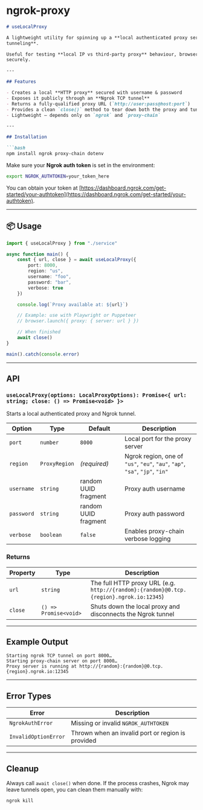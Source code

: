 # ngrok-proxy

````markdown
# useLocalProxy

A lightweight utility for spinning up a **local authenticated proxy server** that is publicly reachable via **Ngrok TCP
tunneling**. 

Useful for testing **local IP vs third-party proxy** behaviour, browser automation, or tunneling internal services
securely.

---

## Features

- Creates a local **HTTP proxy** secured with username & password
- Exposes it publicly through an **Ngrok TCP tunnel**
- Returns a fully-qualified proxy URL (`http://user:pass@host:port`)
- Provides a clean `close()` method to tear down both the proxy and tunnel
- Lightweight — depends only on `ngrok` and `proxy-chain`

---

## Installation

```bash
npm install ngrok proxy-chain dotenv
````

Make sure your **Ngrok auth token** is set in the environment:

```bash
export NGROK_AUTHTOKEN=your_token_here
```

You can obtain your token at [https://dashboard.ngrok.com/get-started/your-authtoken](https://dashboard.ngrok.com/get-started/your-authtoken).

---

## 📦 Usage

```ts
import { useLocalProxy } from "./service"

async function main() {
	const { url, close } = await useLocalProxy({
		port: 8000,
		region: "us",
		username: "foo",
		password: "bar",
		verbose: true
	})

	console.log(`Proxy available at: ${url}`)

	// Example: use with Playwright or Puppeteer
	// browser.launch({ proxy: { server: url } })

	// When finished
	await close()
}

main().catch(console.error)
```

---

## API

### `useLocalProxy(options: LocalProxyOptions): Promise<{ url: string; close: () => Promise<void> }>`

Starts a local authenticated proxy and Ngrok tunnel.

| Option     | Type          | Default               | Description                                                                 |
|------------|---------------|-----------------------|-----------------------------------------------------------------------------|
| `port`     | `number`      | `8000`                | Local port for the proxy server                                             |
| `region`   | `ProxyRegion` | *(required)*          | Ngrok region, one of `"us"`, `"eu"`, `"au"`, `"ap"`, `"sa"`, `"jp"`, `"in"` |
| `username` | `string`      | random UUID fragment  | Proxy auth username                                                         |
| `password` | `string`      | random UUID fragment  | Proxy auth password                                                         |
| `verbose`  | `boolean`     | `false`               | Enables proxy-chain verbose logging                                         |

### Returns

| Property | Type                  | Description                                                                             |
|----------|-----------------------|-----------------------------------------------------------------------------------------|
| `url`    | `string`              | The full HTTP proxy URL (e.g. `http://{random}:{random}@0.tcp.{region}.ngrok.io:12345`) |
| `close`  | `() => Promise<void>` | Shuts down the local proxy and disconnects the Ngrok tunnel                             |

---

## Example Output

```
Starting ngrok TCP tunnel on port 8000…
Starting proxy-chain server on port 8000…
Proxy server is running at http://{random}:{random}@0.tcp.{region}.ngrok.io:12345
```

---

## Error Types

| Error                | Description                                       |
|----------------------|---------------------------------------------------|
| `NgrokAuthError`     | Missing or invalid `NGROK_AUTHTOKEN`              |
| `InvalidOptionError` | Thrown when an invalid port or region is provided |

---

## Cleanup

Always call `await close()` when done.
If the process crashes, Ngrok may leave tunnels open, you can clean them manually with:

```bash
ngrok kill
```

 